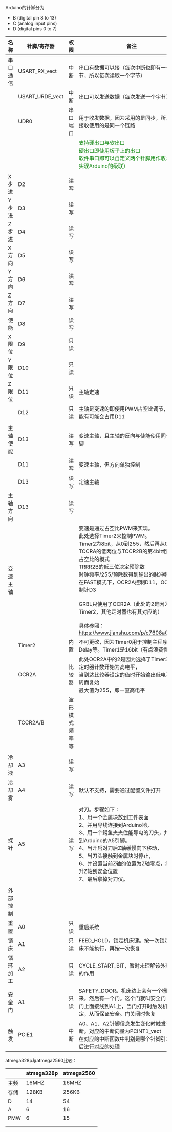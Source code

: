 Arduino的针脚分为

- B (digital pin 8 to 13)
- C (analog input pins)
- D (digital pins 0 to 7)

| 名称     | 针脚/寄存器     | 权限                       | 备注                                                         |
| -------- | --------------- | -------------------------- | ------------------------------------------------------------ |
| 串口通信 | USART_RX_vect   | 中断                       | 串口有数据可以接（每次中断也即有一个字节，所以每次读取一个字节） |
|          | USART_URDE_vect | 中断                       | 串口可以发送数据（每次发送一个字节）                         |
|          | UDR0            | 串口端口                   | 用于收发数据，因为采用的是同步，所以发送接收使用的是同一个链路 |
|          |                 |                            | <font color="green">支持硬串口与软串口<br />硬串口即使用板子上的串口<br />软件串口即可以自定义两个针脚用作收发（可实现Arduino的级联）</font> |
|          |                 |                            |                                                              |
| X步进    | D2              | 读写                       |                                                              |
| Y步进    | D3              | 读写                       |                                                              |
| Z步进    | D4              | 读写                       |                                                              |
| X方向    | D5              | 读写                       |                                                              |
| Y方向    | D6              | 读写                       |                                                              |
| Z方向    | D7              | 读写                       |                                                              |
| 使能     | D8              | 读写                       |                                                              |
| X限位    | D9              | 只读                       |                                                              |
| Y限位    | D10             | 只读                       |                                                              |
| Z限位    | D11             | 只读                       | 主轴定速                                                     |
|          | D12             | 只读                       | 主轴是变速的即使用PWM占空比调节，主轴使能有可能会占用D11     |
|          |                 |                            |                                                              |
| 主轴使能 | D13             | 读写                       | 变速主轴，且主轴的反向与使能使用同一个针脚                   |
|          | D11             | 读写                       | 变速主轴，但方向单独控制                                     |
|          | D13             | 读写                       | 定速主轴                                                     |
| 主轴方向 | D13             | 读写                       |                                                              |
| 变速主轴 |                 |                            | 变速是通过占空比PWM来实现。<br />此处选择Timer2来控制PWM。<br />Timer2为8bit，从0到255，然后再从0到255<br />TCCRA的低两位与TCCR2B的第4bit组合决定占空比的模式<br />TRRR2B的低三位决定预除数<br />时钟频率/255/预除数得到输出的脉冲频率<br />在FAST模式下，OCR2A控制D11，OCR2B控制针D3<br /><br />GRBL只使用了OCR2A（此处的2是因为Timer2，其他定时器也有其对应的）<br /><br />具体参照：https://www.jianshu.com/p/c7608a0b6c92 |
|          | Timer2          | 内置                       | 不可更改，因为Timer0用于控制主程序的Delay等。Timer1是16bit（有点浪费性能） |
|          | OCR2A           | 比较器                     | 此处OCR2A中的2是因为选择了Timer2。<br />定时器计数开始为高电平，<br />当到达比较器设定的值时开始输出低电平<br />周而复始<br />最大值为255，即一直高电平 |
|          | TCCR2A/B        | 波形模式<br />频率<br />等 |                                                              |
|          |                 |                            |                                                              |
| 冷却液   | A3              | 读写                       |                                                              |
| 冷却雾   | A4              | 读写                       | 默认不支持，需要通过配置文件打开                             |
|          |                 |                            |                                                              |
| 探针     | A5              | 读写                       | 对刀。步骤如下：<br />1、用一个金属块放到工件表面<br />2、并用导线连接到Arduino地，<br />3、用一个鳄鱼夹夹住能导电的刀头，并连接到Arduino的A5引脚。<br />4、当开启对刀后Z轴缓慢向下移动，<br />5、当刀头接触到金属块时停止，<br />6、并设置当前Z轴的位置为Z轴零点，然后提升Z轴到安全位置<br />7、最后拿掉对刀仪。 |
|          |                 |                            |                                                              |
| 外部控制 |                 |                            |                                                              |
| 重置     | A0              | 只读                       | 重启系统                                                     |
| 锁床     | A1              | 只读                       | FEED_HOLD，锁定机床键。按一次锁定，机床不能执行，再按一次恢复 |
| 循环加工 | A2              | 只读                       | CYCLE_START_BIT，暂时未理解该外部控制的作用                  |
| 安全门   | A1              | 只读                       | SAFETY_DOOR。机床边上会有一个栅栏围起来，然后有一个门。这个门就叫安全门<br />门上面接线到A1上，当门打开时触发机床锁定，从而保证安全。门关闭时恢复 |
| 触发     | PCIE1           | 中断                       | A0、A1、A2针脚信息发生变化时触发该中断。对应的中断向量为PCINT1_vect<br />在对应的中断函数中判别是哪个针脚引发，然后进行对应的处理 |





atmega328p与atmega2560比较：

|      | atmega328p | atmega2560 |
| ---- | ---------- | ---------- |
| 主频 | 16MHZ      | 16MHZ      |
| 存储 | 128KB      | 256KB      |
| D    | 14         | 54         |
| A    | 6          | 16         |
| PMW  | 6          | 15         |
|      |            |            |
|      |            |            |





